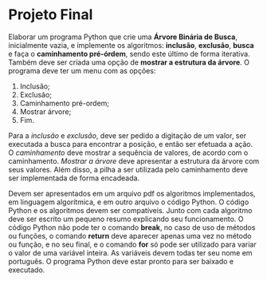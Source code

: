 # Projeto Final

Elaborar um programa Python que crie uma **Árvore Binária de Busca**, inicialmente vazia, e implemente os algoritmos: **inclusão**, **exclusão**, **busca** e faça o **caminhamento pré-órdem**, sendo este último de forma iterativa. Também deve ser criada uma opção de **mostrar a estrutura da árvore**. O programa deve ter um menu com as opções:

  1. Inclusão;
  2. Exclusão;
  3. Caminhamento pré-ordem;
  4. Mostrar árvore;
  5. Fim.

Para a *inclusão* e *exclusão*, deve ser pedido a digitação de um valor, ser executada a busca para encontrar a posição, e então ser efetuada a ação. O *caminhamento* deve mostrar a sequência de valores, de acordo com o caminhamento. *Mostrar a árvore* deve apresentar a estrutura da árvore com seus valores. Além disso, a pilha a ser utilizada pelo caminhamento deve ser implementada de forma encadeada. 

Devem ser apresentados em um arquivo pdf os algoritmos implementados, em linguagem algorítmica, e em outro arquivo o código Python. O código Python e os algoritmos devem ser compatíveis. Junto com cada algoritmo deve ser escrito um pequeno resumo explicando seu funcionamento. O código Python não pode ter o comando **break**, no caso de uso de métodos ou funções, o comando **return** deve aparecer apenas uma vez no método ou função, e no seu final, e o comando **for** só pode ser utilizado para variar o valor de uma variável inteira. As variáveis devem todas ter seu nome em português. O programa Python deve estar pronto para ser baixado e executado.
